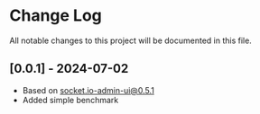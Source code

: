 # Change Log

All notable changes to this project will be documented in this file.

## [0.0.1] - 2024-07-02

- Based on [socket.io-admin-ui@0.5.1](https://github.com/socketio/socket.io-admin-ui/tree/0.5.1)
- Added simple benchmark